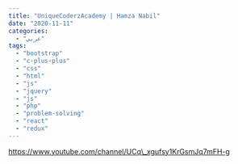 ```yaml
---
title: "UniqueCoderzAcademy | Hamza Nabil"
date: "2020-11-11"
categories:
  - "عربي"
tags:
  - "bootstrap"
  - "c-plus-plus"
  - "css"
  - "html"
  - "js"
  - "jquery"
  - "js"
  - "php"
  - "problem-solving"
  - "react"
  - "redux"
---
```


https://www.youtube.com/channel/UCq\_xgufsy1KrGsmJq7mFH-g
